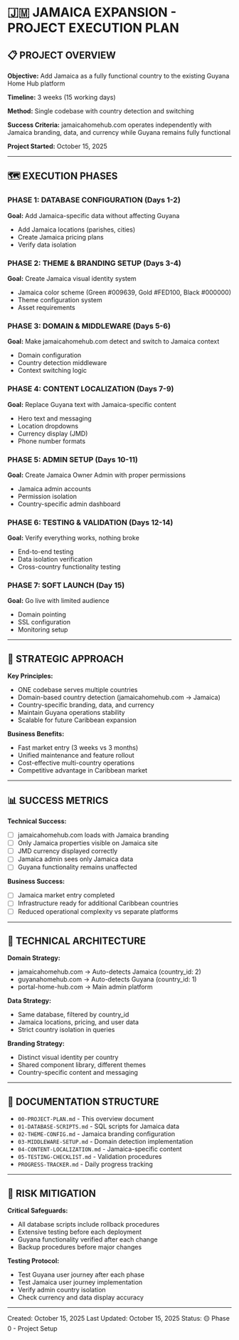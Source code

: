# 🇯🇲 JAMAICA EXPANSION - PROJECT EXECUTION PLAN

## 📋 PROJECT OVERVIEW

**Objective:** Add Jamaica as a fully functional country to the existing Guyana Home Hub platform

**Timeline:** 3 weeks (15 working days)

**Method:** Single codebase with country detection and switching

**Success Criteria:** jamaicahomehub.com operates independently with Jamaica branding, data, and currency while Guyana remains fully functional

**Project Started:** October 15, 2025

---

## 🗺️ EXECUTION PHASES

### **PHASE 1: DATABASE CONFIGURATION** (Days 1-2)
**Goal:** Add Jamaica-specific data without affecting Guyana
- Add Jamaica locations (parishes, cities)
- Create Jamaica pricing plans
- Verify data isolation

### **PHASE 2: THEME & BRANDING SETUP** (Days 3-4)
**Goal:** Create Jamaica visual identity system
- Jamaica color scheme (Green #009639, Gold #FED100, Black #000000)
- Theme configuration system
- Asset requirements

### **PHASE 3: DOMAIN & MIDDLEWARE** (Days 5-6)
**Goal:** Make jamaicahomehub.com detect and switch to Jamaica context
- Domain configuration
- Country detection middleware
- Context switching logic

### **PHASE 4: CONTENT LOCALIZATION** (Days 7-9)
**Goal:** Replace Guyana text with Jamaica-specific content
- Hero text and messaging
- Location dropdowns
- Currency display (JMD)
- Phone number formats

### **PHASE 5: ADMIN SETUP** (Days 10-11)
**Goal:** Create Jamaica Owner Admin with proper permissions
- Jamaica admin accounts
- Permission isolation
- Country-specific admin dashboard

### **PHASE 6: TESTING & VALIDATION** (Days 12-14)
**Goal:** Verify everything works, nothing broke
- End-to-end testing
- Data isolation verification
- Cross-country functionality testing

### **PHASE 7: SOFT LAUNCH** (Day 15)
**Goal:** Go live with limited audience
- Domain pointing
- SSL configuration
- Monitoring setup

---

## 🎯 STRATEGIC APPROACH

**Key Principles:**
- ONE codebase serves multiple countries
- Domain-based country detection (jamaicahomehub.com → Jamaica)
- Country-specific branding, data, and currency
- Maintain Guyana operations stability
- Scalable for future Caribbean expansion

**Business Benefits:**
- Fast market entry (3 weeks vs 3 months)
- Unified maintenance and feature rollout
- Cost-effective multi-country operations
- Competitive advantage in Caribbean market

---

## 📊 SUCCESS METRICS

**Technical Success:**
- [ ] jamaicahomehub.com loads with Jamaica branding
- [ ] Only Jamaica properties visible on Jamaica site
- [ ] JMD currency displayed correctly
- [ ] Jamaica admin sees only Jamaica data
- [ ] Guyana functionality remains unaffected

**Business Success:**
- [ ] Jamaica market entry completed
- [ ] Infrastructure ready for additional Caribbean countries
- [ ] Reduced operational complexity vs separate platforms

---

## 🔧 TECHNICAL ARCHITECTURE

**Domain Strategy:**
- jamaicahomehub.com → Auto-detects Jamaica (country_id: 2)
- guyanahomehub.com → Auto-detects Guyana (country_id: 1)
- portal-home-hub.com → Main admin platform

**Data Strategy:**
- Same database, filtered by country_id
- Jamaica locations, pricing, and user data
- Strict country isolation in queries

**Branding Strategy:**
- Distinct visual identity per country
- Shared component library, different themes
- Country-specific content and messaging

---

## 📝 DOCUMENTATION STRUCTURE

- `00-PROJECT-PLAN.md` - This overview document
- `01-DATABASE-SCRIPTS.md` - SQL scripts for Jamaica data
- `02-THEME-CONFIG.md` - Jamaica branding configuration
- `03-MIDDLEWARE-SETUP.md` - Domain detection implementation
- `04-CONTENT-LOCALIZATION.md` - Jamaica-specific content
- `05-TESTING-CHECKLIST.md` - Validation procedures
- `PROGRESS-TRACKER.md` - Daily progress tracking

---

## 🚨 RISK MITIGATION

**Critical Safeguards:**
- All database scripts include rollback procedures
- Extensive testing before each deployment
- Guyana functionality verified after each change
- Backup procedures before major changes

**Testing Protocol:**
- Test Guyana user journey after each phase
- Test Jamaica user journey implementation
- Verify admin country isolation
- Check currency and data display accuracy

---

Created: October 15, 2025
Last Updated: October 15, 2025
Status: 🟡 Phase 0 - Project Setup